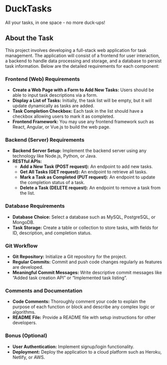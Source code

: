# DuckTasks
All your tasks, in one space - no more duck-ups!

## About the Task

This project involves developing a full-stack web application for task management. The application will consist of a frontend for user interaction, a backend to handle data processing and storage, and a database to persist task information. Below are the detailed requirements for each component:

### Frontend (Web) Requirements
- **Create a Web Page with a Form to Add New Tasks:** Users should be able to input task descriptions via a form.
- **Display a List of Tasks:** Initially, the task list will be empty, but it will update dynamically as tasks are added.
- **Task Completion Checkbox:** Each task in the list should have a checkbox allowing users to mark it as completed.
- **Frontend Framework:** You may use any frontend framework such as React, Angular, or Vue.js to build the web page.

### Backend (Server) Requirements
- **Backend Server Setup:** Implement the backend server using any technology like Node.js, Python, or Java.
- **RESTful APIs:**
  - **Add a New Task (POST request):** An endpoint to add new tasks.
  - **Get All Tasks (GET request):** An endpoint to retrieve all tasks.
  - **Mark a Task as Completed (PUT request):** An endpoint to update the completion status of a task.
  - **Delete a Task (DELETE request):** An endpoint to remove a task from the list.

### Database Requirements
- **Database Choice:** Select a database such as MySQL, PostgreSQL, or MongoDB.
- **Task Storage:** Create a table or collection to store tasks, with fields for ID, description, and completion status.

### Git Workflow
- **Git Repository:** Initialize a Git repository for the project.
- **Regular Commits:** Commit and push code changes regularly as features are developed.
- **Meaningful Commit Messages:** Write descriptive commit messages like “Added task creation API” or “Implemented task listing”.

### Comments and Documentation
- **Code Comments:** Thoroughly comment your code to explain the purpose of each function or block and describe any complex logic or algorithms.
- **README File:** Provide a README file with setup instructions for other developers.

### Bonus (Optional)
- **User Authentication:** Implement signup/login functionality.
- **Deployment:** Deploy the application to a cloud platform such as Heroku, Netlify, or AWS.